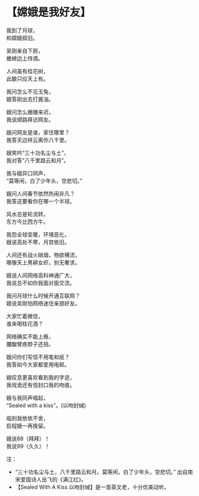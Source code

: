 # 【嫦娥是我好友】

我到了月球，  
和嫦娥叙旧。
 
吴刚亲自下厨，  
蟾蜍边上侍酒。
 
人间虽有桂花树，  
此酿只应天上有。
 
我问怎么不见玉兔，  
娥答刚出去打酱油。
   
娥问怎么姗姗来迟，  
我说顺路拜访网友。
 
娥问网友是谁，家住哪里？  
我答天边祥云离你八千里。
 
娥笑吟“三十功名尘与土”，  
我对答“八千里路云和月”。
 
我与娥异口同声，  
“莫等闲，白了少年头，空悲切。”
 
娥问人间春节依然热闹非凡？  
我答这要看你在哪一个半球。
 
风水总是轮流转，  
东方今比西方牛。
 
我怨全球变暖，环境恶化，  
娥说高处不寒，月宫依旧。
 
人间还有战火硝烟，物欲横流，  
哪像天上男耕女织，别无奢求。
 
娥说人间网络高科神通广大，  
我说总不如你我面对面交流。
 
我问月球什么时候开通互联网？  
娥说吴刚怕网络迷住亲朋好友。
 
大家忙着微信，  
谁来喝桂花酒？ 
 
网络确实不能上瘾，  
腰酸臂疼脖子还扭。

娥问你们写信不用笔和纸？  
我答如今大家都爱用电邮。

娥叹息更喜欢看到我的字迹，  
我戏诡还有信封口我的吻痕。
 
娥与我同声唱起，  
“Sealed with a kiss”。(以吻封缄)
 
临别我依依不舍，  
启程娥一再挽留。
 
娥说88（拜拜）！  
我说99（久久）！
 
注：
- “三十功名尘与土，八千里路云和月。莫等闲，白了少年头，空悲切。” 出自南宋爱国诗人岳飞的《满江红》。
- 【Sealed With A Kiss 以吻封缄】是一首英文老，十分优美动听。
 
